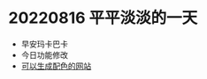 <!--
 * @Desc: 
 * @Author: 曾茹菁
 * @Date: 2022-08-16 09:07:16
 * @LastEditors: 曾茹菁
 * @LastEditTime: 2022-08-16 17:48:58
-->
# 20220816 平平淡淡的一天
- 早安玛卡巴卡
- 今日功能修改
- [可以生成配色的网站](https://encycolorpedia.com/)